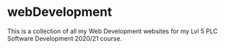 # webDevelopment
This is a collection of all my Web Development websites for my Lvl 5 PLC Software Development 2020/21 course.
